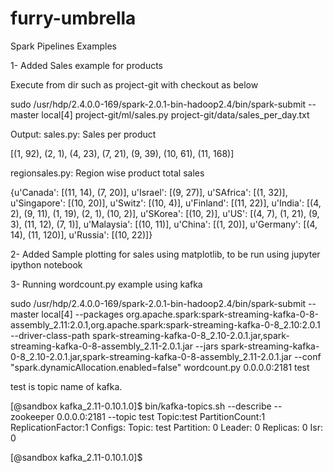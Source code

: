# furry-umbrella
Spark Pipelines Examples

1- Added Sales example for products

Execute from dir such as project-git with checkout as below

sudo /usr/hdp/2.4.0.0-169/spark-2.0.1-bin-hadoop2.4/bin/spark-submit --master local[4] project-git/ml/sales.py project-git/data/sales_per_day.txt


Output:
sales.py: Sales per product

[(1, 92), (2, 1), (4, 23), (7, 21), (9, 39), (10, 61), (11, 168)]

regionsales.py: Region wise product total sales

{u'Canada': [(11, 14), (7, 20)], u'Israel': [(9, 27)], u'SAfrica': [(1, 32)], u'Singapore': [(10, 20)], u'Switz': [(10, 4)], u'Finland': [(11, 22)], u'India': [(4, 2), (9, 11), (1, 19), (2, 1), (10, 2)], u'SKorea': [(10, 2)], u'US': [(4, 7), (1, 21), (9, 3), (11, 12), (7, 1)], u'Malaysia': [(10, 11)], u'China': [(1, 20)], u'Germany': [(4, 14), (11, 120)], u'Russia': [(10, 22)]}


2- Added Sample plotting for sales using matplotlib, to be run using jupyter ipython notebook

3- Running wordcount.py example using kafka

sudo /usr/hdp/2.4.0.0-169/spark-2.0.1-bin-hadoop2.4/bin/spark-submit --master local[4] --packages org.apache.spark:spark-streaming-kafka-0-8-assembly_2.11:2.0.1,org.apache.spark:spark-streaming-kafka-0-8_2.10:2.0.1 --driver-class-path spark-streaming-kafka-0-8_2.10-2.0.1.jar,spark-streaming-kafka-0-8-assembly_2.11-2.0.1.jar --jars spark-streaming-kafka-0-8_2.10-2.0.1.jar,spark-streaming-kafka-0-8-assembly_2.11-2.0.1.jar --conf "spark.dynamicAllocation.enabled=false" wordcount.py 0.0.0.0:2181 test

test is topic name of kafka.

[@sandbox kafka_2.11-0.10.1.0]$ bin/kafka-topics.sh --describe --zookeeper 0.0.0.0:2181 --topic test
Topic:test      PartitionCount:1        ReplicationFactor:1     Configs:
        Topic: test     Partition: 0    Leader: 0       Replicas: 0     Isr: 0

[@sandbox kafka_2.11-0.10.1.0]$



